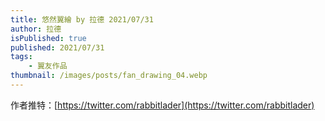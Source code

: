 ```yaml
---
title: 悠然翼繪 by 拉德 2021/07/31
author: 拉德
isPublished: true
published: 2021/07/31
tags:
    - 翼友作品
thumbnail: /images/posts/fan_drawing_04.webp
---
```

作者推特：[https://twitter.com/rabbitlader](https://twitter.com/rabbitlader)